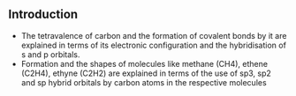 ## Introduction
* The tetravalence of carbon and the formation of covalent bonds by it are explained in terms of its electronic configuration and the hybridisation of s and p orbitals. 
* Formation and the shapes of molecules like methane (CH4), ethene (C2H4), ethyne (C2H2) are explained in terms of the use of sp3, sp2 and sp hybrid orbitals by carbon atoms in the respective molecules
